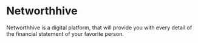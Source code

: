 # Networthhive
Networthhive is a digital platform, that will provide you with every detail of the financial statement of your favorite person.
